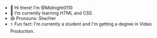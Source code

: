 - 👋 Hi there! I’m @Midnight0110
- 🌱 I’m currently learning HTML and CSS
- 😄 Pronouns: She/Her
- ⚡ Fun fact: I'm currently a student and I'm getting a degree in Video Production.
